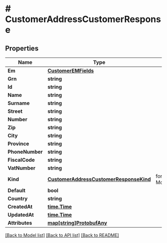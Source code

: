 # # CustomerAddressCustomerResponse


## Properties 


Name | Type | Description | Notes
------------ | ------------- | ------------- | -------------
**Em**| [**CustomerEMFields**](CustomerEMFields.md) |   | [optional]
**Grn**| **string** |   | [optional]
**Id**| **string** |   | [optional]
**Name**| **string** |   | [optional]
**Surname**| **string** |   | [optional]
**Street**| **string** |   | [optional]
**Number**| **string** |   | [optional]
**Zip**| **string** |   | [optional]
**City**| **string** |   | [optional]
**Province**| **string** |   | [optional]
**PhoneNumber**| **string** |   | [optional]
**FiscalCode**| **string** |   | [optional]
**VatNumber**| **string** |   | [optional]
**Kind**| [**CustomerAddressCustomerResponseKind**](CustomerAddressCustomerResponseKind.md) |  for more information please, see Model/CustomerAddressCustomerResponseKind.php  | [optional] [default to CUSTOMERADDRESSCUSTOMERRESPONSEKIND_SHIPPING]
**Default**| **bool** |   | [optional]
**Country**| **string** |   | [optional]
**CreatedAt**| [**time.Time**](time.Time.md) |   | [optional]
**UpdatedAt**| [**time.Time**](time.Time.md) |   | [optional]
**Attributes**| [**map[string]ProtobufAny**](ProtobufAny.md) |   | [optional]


[[Back to Model list]](../../README.md#models) [[Back to API list]](../../README.md#endpoints) [[Back to README]](../../README.md)


